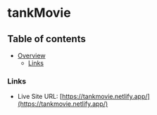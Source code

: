 # tankMovie

## Table of contents

- [Overview](#overview)
  - [Links](#links)

### Links

- Live Site URL: [https://tankmovie.netlify.app/](https://tankmovie.netlify.app/)
